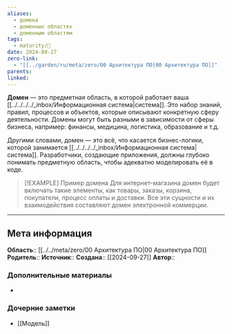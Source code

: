 ```yaml
---
aliases:
  - домена
  - доменных областях
  - доменным областям
tags:
  - maturity/🌱
date: 2024-09-27
zero-link:
  - "[[../garden/ru/meta/zero/00 Архитектура ПО|00 Архитектура ПО]]"
parents: 
linked:
---
```

**Домен** — это предметная область, в которой работает ваша [[../../../../_inbox/Информационная система|система]]. Это набор знаний, правил, процессов и объектов, которые описывают конкретную сферу деятельности. Домены могут быть разными в зависимости от сферы бизнеса, например: финансы, медицина, логистика, образование и т.д.

Другими словами, домен — это всё, что касается бизнес-логики, которой занимается [[../../../../_inbox/Информационная система|система]]. Разработчики, создающие приложения, должны глубоко понимать предметную область, чтобы адекватно моделировать её в коде.

> [!EXAMPLE] Пример домена
> Для интернет-магазина домен будет включать такие элементы, как товары, заказы, корзина, покупатели, процесс оплаты и доставки. Все эти сущности и их взаимодействия составляют домен электронной коммерции.
***
## Мета информация
**Область**:: [[../../meta/zero/00 Архитектура ПО|00 Архитектура ПО]]
**Родитель**:: 
**Источник**:: 
**Создана**:: [[2024-09-27]]
**Автор**:: 
### Дополнительные материалы
- 

### Дочерние заметки
<!-- QueryToSerialize: LIST FROM [[]] WHERE contains(Родитель, this.file.link) or contains(parents, this.file.link) -->
<!-- SerializedQuery: LIST FROM [[]] WHERE contains(Родитель, this.file.link) or contains(parents, this.file.link) -->
- [[Модель]]
<!-- SerializedQuery END -->
